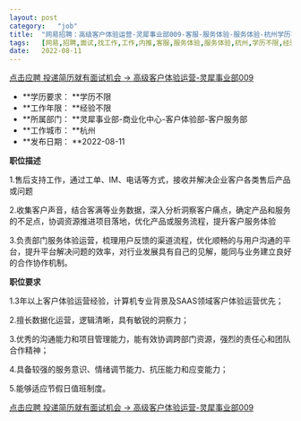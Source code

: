 ```yaml
---
layout:	post
category:	"job"
title:	"网易招聘：高级客户体验运营-灵犀事业部009-客服-服务体验-服务体验-杭州学历不限经验不限"
tags:	[网易,招聘,面试,找工作,工作,内推,客服,服务体验,服务体验,杭州,学历不限,经验不限]
date:	2022-08-11
---
```


[点击应聘 投递简历就有面试机会 ->  高级客户体验运营-灵犀事业部009](http://mobile.bole.netease.com/bole/boleDetail?id=42268&employeeId=346f03c3cda5f04c&key=all)



- **学历要求： **学历不限
- **工作年限： **经验不限
- **所属部门： **灵犀事业部-商业化中心-客户体验部-客户服务部
- **工作城市： **杭州
- **发布日期： **2022-08-11



**职位描述**

1.售后支持工作，通过工单、IM、电话等方式，接收并解决企业客户各类售后产品或问题

2.收集客户声音，结合客满等业务数据，深入分析洞察客户痛点，确定产品和服务的不足点，协调资源推进项目落地，优化产品或服务流程，提升客户服务体验

3.负责部门服务体验运营，梳理用户反馈的渠道流程，优化顺畅的与用户沟通的平台，提升平台解决问题的效率，对行业发展具有自己的见解，能同与业务建立良好的合作协作机制。



**职位要求**

1.3年以上客户体验运营经验，计算机专业背景及SAAS领域客户体验运营优先；

2.擅长数据化运营，逻辑清晰，具有敏锐的洞察力；

3.优秀的沟通能力和项目管理能力，能有效协调跨部门资源，强烈的责任心和团队合作精神；

4.具备较强的服务意识、情绪调节能力、抗压能力和应变能力；

5.能够适应节假日值班制度。



[点击应聘 投递简历就有面试机会 ->  高级客户体验运营-灵犀事业部009](http://mobile.bole.netease.com/bole/boleDetail?id=42268&employeeId=346f03c3cda5f04c&key=all)